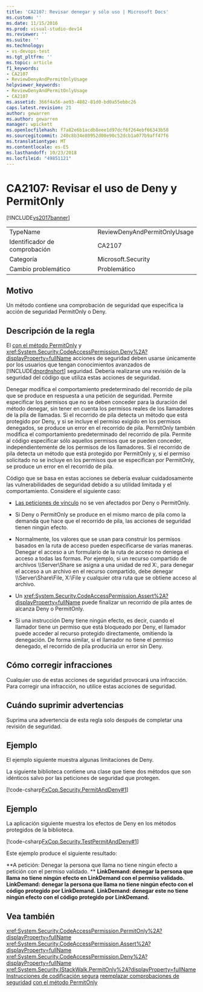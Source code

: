 ```yaml
---
title: 'CA2107: Revisar denegar y sólo uso | Microsoft Docs'
ms.custom: ''
ms.date: 11/15/2016
ms.prod: visual-studio-dev14
ms.reviewer: ''
ms.suite: ''
ms.technology:
- vs-devops-test
ms.tgt_pltfrm: ''
ms.topic: article
f1_keywords:
- CA2107
- ReviewDenyAndPermitOnlyUsage
helpviewer_keywords:
- ReviewDenyAndPermitOnlyUsage
- CA2107
ms.assetid: 366f4a56-ae93-4882-81d0-bd0a55ebbc26
caps.latest.revision: 21
author: gewarren
ms.author: gewarren
manager: wpickett
ms.openlocfilehash: f7a82e6b1acdb8eee1d97dcf6f264ebf66343b58
ms.sourcegitcommit: 240c8b34e80952d00e90c52dcb1a077b9aff47f6
ms.translationtype: MT
ms.contentlocale: es-ES
ms.lasthandoff: 10/23/2018
ms.locfileid: "49851121"
---
```

# <a name="ca2107-review-deny-and-permit-only-usage"></a>CA2107: Revisar el uso de Deny y PermitOnly
[!INCLUDE[vs2017banner](../includes/vs2017banner.md)]

|||
|-|-|
|TypeName|ReviewDenyAndPermitOnlyUsage|
|Identificador de comprobación|CA2107|
|Categoría|Microsoft.Security|
|Cambio problemático|Problemático|

## <a name="cause"></a>Motivo
 Un método contiene una comprobación de seguridad que especifica la acción de seguridad PermitOnly o Deny.

## <a name="rule-description"></a>Descripción de la regla
 El [con el método PermitOnly](http://msdn.microsoft.com/en-us/8c7bdb7f-882f-45b7-908c-6cbaa1767649) y <xref:System.Security.CodeAccessPermission.Deny%2A?displayProperty=fullName> acciones de seguridad deben usarse únicamente por los usuarios que tengan conocimientos avanzados de [!INCLUDE[dnprdnshort](../includes/dnprdnshort-md.md)] seguridad. Debería realizarse una revisión de la seguridad del código que utiliza estas acciones de seguridad.

 Denegar modifica el comportamiento predeterminado del recorrido de pila que se produce en respuesta a una petición de seguridad. Permite especificar los permisos que no se deben conceder para la duración del método denegar, sin tener en cuenta los permisos reales de los llamadores de la pila de llamadas. Si el recorrido de pila detecta un método que está protegido por Deny, y si se incluye el permiso exigido en los permisos denegados, se produce un error en el recorrido de pila. PermitOnly también modifica el comportamiento predeterminado del recorrido de pila. Permite al código especificar sólo aquellos permisos que se pueden conceder, independientemente de los permisos de los llamadores. Si el recorrido de pila detecta un método que está protegido por PermitOnly y, si el permiso solicitado no se incluye en los permisos que se especifican por PermitOnly, se produce un error en el recorrido de pila.

 Código que se basa en estas acciones se debería evaluar cuidadosamente las vulnerabilidades de seguridad debido a su utilidad limitada y el comportamiento. Considere el siguiente caso:

-   [Las peticiones de vínculo](http://msdn.microsoft.com/library/a33fd5f9-2de9-4653-a4f0-d9df25082c4d) no se ven afectados por Deny o PermitOnly.

-   Si Deny o PermitOnly se produce en el mismo marco de pila como la demanda que hace que el recorrido de pila, las acciones de seguridad tienen ningún efecto.

-   Normalmente, los valores que se usan para construir los permisos basados en la ruta de acceso pueden especificarse de varias maneras. Denegar el acceso a un formulario de la ruta de acceso no deniega el acceso a todas las formas. Por ejemplo, si un recurso compartido de archivos \\\Server\Share se asigna a una unidad de red X:, para denegar el acceso a un archivo en el recurso compartido, debe denegar \\\Server\Share\File, X:\File y cualquier otra ruta que se obtiene acceso al archivo.

-   Un <xref:System.Security.CodeAccessPermission.Assert%2A?displayProperty=fullName> puede finalizar un recorrido de pila antes de alcanza Deny o PermitOnly.

-   Si una instrucción Deny tiene ningún efecto, es decir, cuando el llamador tiene un permiso que está bloqueado por Deny, el llamador puede acceder al recurso protegido directamente, omitiendo la denegación. De forma similar, si el llamador no tiene el permiso denegado, el recorrido de pila produciría un error sin Deny.

## <a name="how-to-fix-violations"></a>Cómo corregir infracciones
 Cualquier uso de estas acciones de seguridad provocará una infracción. Para corregir una infracción, no utilice estas acciones de seguridad.

## <a name="when-to-suppress-warnings"></a>Cuándo suprimir advertencias
 Suprima una advertencia de esta regla solo después de completar una revisión de seguridad.

## <a name="example"></a>Ejemplo
 El ejemplo siguiente muestra algunas limitaciones de Deny.

 La siguiente biblioteca contiene una clase que tiene dos métodos que son idénticos salvo por las peticiones de seguridad que protegen.

 [!code-csharp[FxCop.Security.PermitAndDeny#1](../snippets/csharp/VS_Snippets_CodeAnalysis/FxCop.Security.PermitAndDeny/cs/FxCop.Security.PermitAndDeny.cs#1)]

## <a name="example"></a>Ejemplo
 La aplicación siguiente muestra los efectos de Deny en los métodos protegidos de la biblioteca.

 [!code-csharp[FxCop.Security.TestPermitAndDeny#1](../snippets/csharp/VS_Snippets_CodeAnalysis/FxCop.Security.TestPermitAndDeny/cs/FxCop.Security.TestPermitAndDeny.cs#1)]

 Este ejemplo produce el siguiente resultado:

 **A petición: Denegar la persona que llama no tiene ningún efecto a petición con el permiso validado. ** 
 **LinkDemand: denegar la persona que llama no tiene ningún efecto en LinkDemand con el permiso validado.** 
 **LinkDemand: denegar la persona que llama no tiene ningún efecto con el código protegido por LinkDemand.** 
 **LinkDemand: denegar este no tiene ningún efecto con el código protegido por LinkDemand.**
## <a name="see-also"></a>Vea también
 <xref:System.Security.CodeAccessPermission.PermitOnly%2A?displayProperty=fullName> <xref:System.Security.CodeAccessPermission.Assert%2A?displayProperty=fullName>
 <xref:System.Security.CodeAccessPermission.Deny%2A?displayProperty=fullName>
 <xref:System.Security.IStackWalk.PermitOnly%2A?displayProperty=fullName>
 [Instrucciones de codificación segura](http://msdn.microsoft.com/library/4f882d94-262b-4494-b0a6-ba9ba1f5f177) [reemplazar comprobaciones de seguridad](http://msdn.microsoft.com/en-us/4acdeff5-fc05-41bf-8505-7387cdbfca28) [con el método PermitOnly](http://msdn.microsoft.com/en-us/8c7bdb7f-882f-45b7-908c-6cbaa1767649)



